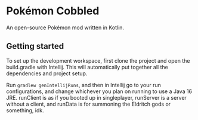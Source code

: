 # Pokémon Cobbled

An open-source Pokémon mod written in Kotlin.

## Getting started

To set up the development workspace, first clone the project and open the build.gradle with Intellij. This will automatically
put together all the dependencies and project setup.

Run `gradlew genIntellijRuns`, and then in Intellij go to your run configurations, and change whichever you plan on 
running to use a Java 16 JRE. runClient is as if you booted up in singleplayer, runServer is a server without a client, 
and runData is for summoning the Eldritch gods or something, idk.